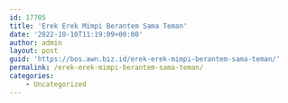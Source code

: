 ```yaml
---
id: 17705
title: 'Erek Erek Mimpi Berantem Sama Teman'
date: '2022-10-10T11:19:09+00:00'
author: admin
layout: post
guid: 'https://bos.awn.biz.id/erek-erek-mimpi-berantem-sama-teman/'
permalink: /erek-erek-mimpi-berantem-sama-teman/
categories:
    - Uncategorized
---
```


